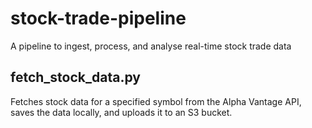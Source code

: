 # stock-trade-pipeline
A pipeline to ingest, process, and analyse real-time stock trade data


## fetch_stock_data.py
Fetches stock data for a specified symbol from the Alpha Vantage API,
saves the data locally, and uploads it to an S3 bucket.